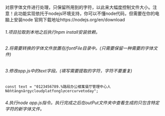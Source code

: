 对原字体文件进行处理，只保留所用到的字符，以此来大幅度控制文件大小。注意！此功能实现依托于nodejs环境支持，你可以不懂node代码，但需要在你的电脑上安装node 官网下载地址https://nodejs.org/en/download

###### 1.项目拉取到本地之后执行npm install安装依赖。

###### 2.将需要转换的字体文件放置在/fontFile目录中。(只需要保留一种需要的字体文件)

###### 3.修改app.js中的text字段。(填写需要提取的字符，字符不要重复)

```
const text = "0123456789.%路段办公楼寓餐厅管理中心人Nềntảngnărgycloudplatfonglựcercurvetoday";
```

###### 4.执行node app.js指令。执行完成之后在outPut文件夹中查看生成的只包含特定字符的新字体文件。




